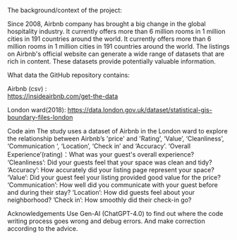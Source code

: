The background/context of the project:

Since 2008, Airbnb company has brought a big change in the global hospitality industry. It currently offers more than 6 million rooms in 1 million cities in 191 countries around the world. It currently offers more than 6 million rooms in 1 million cities in 191 countries around the world. The listings on Airbnb's official website can generate a wide range of datasets that are rich in content. These datasets provide potentially valuable information. 

What data the GitHub repository contains:

Airbnb (csv) :  
https://insideairbnb.com/get-the-data

London ward(2018): 
https://data.london.gov.uk/dataset/statistical-gis-boundary-files-london 

Code aim
The study uses a dataset of Airbnb in the London ward to explore the relationship between Airbnb’s 'price' and 'Rating’, ‘Value’, ‘Cleanliness’, ‘Communication ‘, ‘Location’, ‘Check in’ and ‘Accuracy’. 
‘Overall Experience’(rating)：What was your guest's overall experience? ‘Cleanliness’: Did your guests feel that your space was clean and tidy? ‘Accuracy’:  How accurately did your listing page represent your space? ‘Value’: Did your guest feel your listing provided good value for the price? ‘Communication’: How well did you communicate with your guest before and during their stay? ‘Location’: How did guests feel about your neighborhood? ’Check in’: How smoothly did their check-in go?

Acknowledgements
Use Gen-AI (ChatGPT-4.0) to find out where the code writing process goes wrong and debug errors. And make correction according to the advice.
